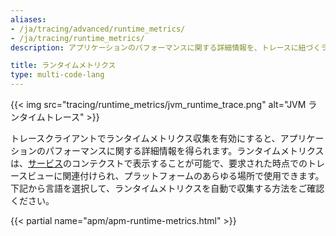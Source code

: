 ```yaml
---
aliases:
- /ja/tracing/advanced/runtime_metrics/
- /ja/tracing/runtime_metrics/
description: アプリケーションのパフォーマンスに関する詳細情報を、トレースに紐づくランタイムメトリクスと共に取得します。

title: ランタイムメトリクス
type: multi-code-lang
---
```


{{< img src="tracing/runtime_metrics/jvm_runtime_trace.png" alt="JVM ランタイムトレース" >}}

トレースクライアントでランタイムメトリクス収集を有効にすると、アプリケーションのパフォーマンスに関する詳細情報を得られます。ランタイムメトリクスは、[サービス][1]のコンテクストで表示することが可能で、要求された時点でのトレースビューに関連付けられ、プラットフォームのあらゆる場所で使用できます。下記から言語を選択して、ランタイムメトリクスを自動で収集する方法をご確認ください。

{{< partial name="apm/apm-runtime-metrics.html" >}}
<br>

[1]: /ja/tracing/glossary/#services
